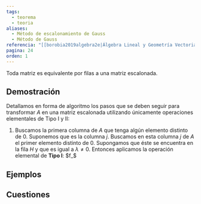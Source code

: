 ```yaml
---
tags:
  - teorema
  - teoria
aliases:
  - Método de escalonamiento de Gauss
  - Método de Gauss
referencia: "[[borobia2019algebra2e|Álgebra Lineal y Geometría Vectorial (2a ed)]]"
pagina: 24
orden: 1
---
```

Toda matriz es equivalente por filas a una matriz escalonada.

## Demostración
Detallamos en forma de algoritmo los pasos que se deben seguir para transformar $A$ en una matriz escalonada utilizando únicamente operaciones elementales de Tipo I y II:
1. Buscamos la primera columna de $A$ que tenga algún elemento distinto de $0$. Suponemos que es la columna $j$. Buscamos en esta columna $j$ de $A$ el primer elemento distinto de $0$. Supongamos que éste se encuentra en la fila $H$ y que es igual a $\lambda \neq 0$. Entonces aplicamos la operación elemental de **Tipo I**: $f_$

## Ejemplos

## Cuestiones
